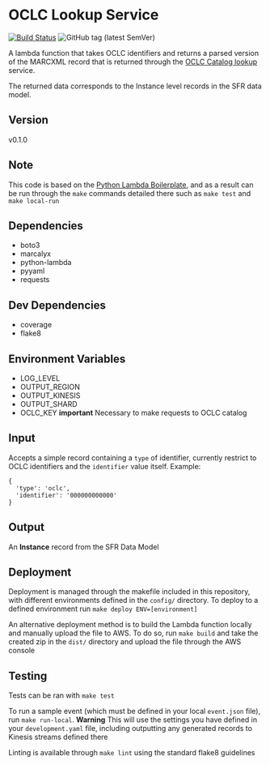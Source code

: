 # OCLC Lookup Service

[![Build Status](https://travis-ci.com/NYPL/sfr-oclc-catalog-lookup.svg?branch=development)](https://travis-ci.com/NYPL/sfr-oclc-catalog-lookup)
![GitHub tag (latest SemVer)](https://img.shields.io/github/tag/nypl/sfr-oclc-catalog-lookup.svg)

A lambda function that takes OCLC identifiers and returns a parsed version of the MARCXML record that is returned through the [OCLC Catalog lookup](https://www.oclc.org/developer/develop/web-services/worldcat-search-api/bibliographic-resource.en.html) service.

The returned data corresponds to the Instance level records in the SFR data model.

## Version
v0.1.0

## Note
This code is based on the [Python Lambda Boilerplate](https://github.com/NYPL/python-lambda-boilerplate), and as a result can be run through the `make` commands detailed there such as `make test` and `make local-run`

## Dependencies

- boto3
- marcalyx
- python-lambda
- pyyaml
- requests

## Dev Dependencies

- coverage
- flake8


## Environment Variables
- LOG_LEVEL
- OUTPUT_REGION
- OUTPUT_KINESIS
- OUTPUT_SHARD
- OCLC_KEY **important** Necessary to make requests to OCLC catalog

## Input
Accepts a simple record containing a `type` of identifier, currently restrict to OCLC identifiers and the `identifier` value itself. Example:
```
{
  'type': 'oclc',
  'identifier': '000000000000'
}
```

## Output
An **Instance** record from the SFR Data Model

## Deployment
Deployment is managed through the makefile included in this repository, with different environments defined in the `config/` directory. To deploy to a defined environment run `make deploy ENV=[environment]`

An alternative deployment method is to build the Lambda function locally and manually upload the file to AWS. To do so, run `make build` and take the created zip in the `dist/` directory and upload the file through the AWS console

## Testing
Tests can be ran with `make test`

To run a sample event (which must be defined in your local `event.json` file), run `make run-local`. **Warning** This will use the settings you have defined in your `development.yaml` file, including outputting any generated records to Kinesis streams defined there

Linting is available through `make lint` using the standard flake8 guidelines
